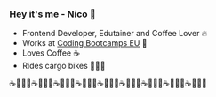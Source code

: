 ### Hey it's me - Nico 🎉

- Frontend Developer, Edutainer and Coffee Lover 🔥
- Works at [Coding Bootcamps EU](https://github.com/coding-bootcamps-eu) 🦸‍
- Loves Coffee ☕️
- Rides cargo bikes 🚴‍♀️🚚

☕️🦸‍♂️🎉☕️🦸‍♂️🎉☕️🦸‍♂️🎉☕️🦸‍♂️🎉☕️🦸‍♂️🎉☕️🦸‍♂️🎉☕️🦸‍♂️🎉☕️🦸‍♂️🎉☕️🦸‍♂️🎉

